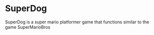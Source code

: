 # SuperDog
SuperDog is a super mario platformer game that functions similar to the game SuperMarioBros
